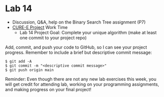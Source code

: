 # Lab 14

* Discussion, Q&A, help on the Binary Search Tree assignment (P7)
* [CURE-E Project](https://github.com/shelleywong/CSCI211-Course-Materials/blob/main/CURE-E/finalProject.md) Work Time
  - Lab 14 Project Goal: Complete your unique algorithm (make at least one commit to your project repo)<br>

Add, commit, and push your code to GitHub, so I can see your project progress. Remember to include a brief but descriptive commit message:
```
$ git add -A
$ git commit -m "<descriptive commit message>"
$ git push origin main
```

Reminder: Even though there are not any new lab exercises this week, you will get credit for attending lab, working on your programming assignments, and making progress on your final project!

